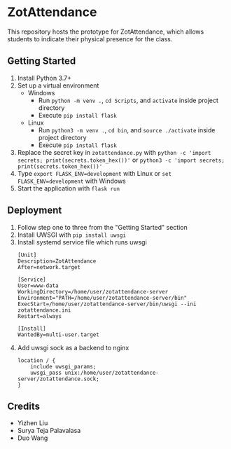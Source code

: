 # ZotAttendance
This repository hosts the prototype for ZotAttendance, which allows students to indicate their physical presence for the class.

## Getting Started
1. Install Python 3.7+
2. Set up a virtual environment
   + Windows
     + Run `python -m venv .`, `cd Scripts`, and `activate` inside project directory
     + Execute `pip install flask`
   + Linux
     + Run `python3 -m venv .`, `cd bin`, and `source ./activate` inside project directory
     + Execute `pip install flask`
3. Replace the secret key in `zotattendance.py` with `python -c 'import secrets; print(secrets.token_hex())'` or `python3 -c 'import secrets; print(secrets.token_hex())'`
4. Type `export FLASK_ENV=development` with Linux or `set FLASK_ENV=development` with Windows
5. Start the application with `flask run`

## Deployment
1. Follow step one to three from the "Getting Started" section
2. Install UWSGI with ```pip install uwsgi```
3. Install systemd service file which runs uwsgi
    ```
    [Unit]
    Description=ZotAttendance
    After=network.target

    [Service]
    User=www-data
    WorkingDirectory=/home/user/zotattendance-server
    Environment="PATH=/home/user/zotattendance-server/bin"
    ExecStart=/home/user/zotattendance-server/bin/uwsgi --ini zotattendance.ini
    Restart=always

    [Install]
    WantedBy=multi-user.target
    ```
4. Add uwsgi sock as a backend to nginx
    ```
    location / {
        include uwsgi_params;
        uwsgi_pass unix:/home/user/zotattendance-server/zotattendance.sock;
    }
    ```

## Credits
+ Yizhen Liu
+ Surya Teja Palavalasa
+ Duo Wang
